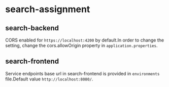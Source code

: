 # search-assignment

## search-backend
  CORS enabled for `https://localhost:4200` by default.In order to change the setting, change the cors.allowOrigin property in `application.properties`.

## search-frontend
  Service endpoints base url in search-frontend is provided in `environments` file.Default value `http://localhost:8080/`.
